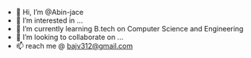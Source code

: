 - 👋 Hi, I’m @Abin-jace
- 👀 I’m interested in ...
- 🌱 I’m currently learning B.tech on Computer Science and Engineering
- 💞️ I’m looking to collaborate on ...
- 📫 reach me @ bajv312@gmail.com

<!---
Abin-jace/Abin-jace is a ✨ special ✨ repository because its `README.md` (this file) appears on your GitHub profile.
You can click the Preview link to take a look at your changes.
--->
